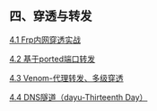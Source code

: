 ##  四、穿透与转发

[4.1 Frp内网穿透实战](4.1%20Frp内网穿透实战.md)

[4.2 基于ported端口转发](4.2%20基于ported端口转发.md)

[4.3 Venom-代理转发、多级穿透](4.3%20Venom-代理转发、多级穿透.md)

[4.4 DNS隧道（dayu-Thirteenth Day）](4.4%20DNS隧道（dayu-Thirteenth%20Day）.md)